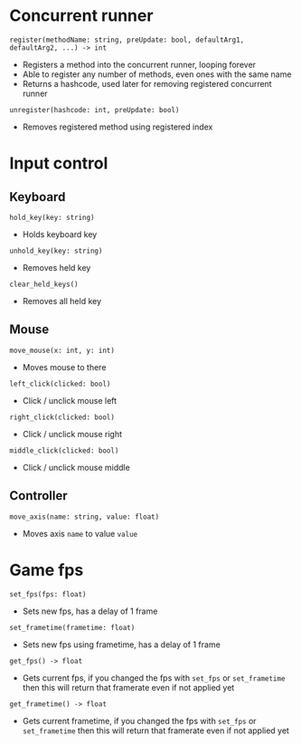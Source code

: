 # Concurrent runner
`register(methodName: string, preUpdate: bool, defaultArg1, defaultArg2, ...) -> int`
- Registers a method into the concurrent runner, looping forever
- Able to register any number of methods, even ones with the same name
- Returns a hashcode, used later for removing registered concurrent runner

`unregister(hashcode: int, preUpdate: bool)`
- Removes registered method using registered index

# Input control
## Keyboard
`hold_key(key: string)`
- Holds keyboard key

`unhold_key(key: string)`
- Removes held key

`clear_held_keys()`
- Removes all held key

## Mouse
`move_mouse(x: int, y: int)`
- Moves mouse to there

`left_click(clicked: bool)`
- Click / unclick mouse left

`right_click(clicked: bool)`
- Click / unclick mouse right

`middle_click(clicked: bool)`
- Click / unclick mouse middle

## Controller
`move_axis(name: string, value: float)`
- Moves axis `name` to value `value`

# Game fps
`set_fps(fps: float)`
- Sets new fps, has a delay of 1 frame

`set_frametime(frametime: float)`
- Sets new fps using frametime, has a delay of 1 frame

`get_fps() -> float`
- Gets current fps, if you changed the fps with `set_fps` or `set_frametime` then this will return that framerate even if not applied yet

`get_frametime() -> float`
- Gets current frametime, if you changed the fps with `set_fps` or `set_frametime` then this will return that framerate even if not applied yet